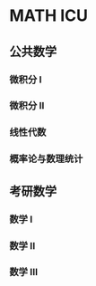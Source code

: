 # MATH ICU

## 公共数学

### 微积分 I

### 微积分 II

### 线性代数

### 概率论与数理统计

## 考研数学

### 数学 I

### 数学 II

### 数学 III



